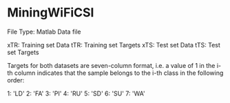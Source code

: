 # MiningWiFiCSI

File Type: Matlab Data file

xTR: Training set Data
tTR: Training set Targets
xTS: Test set Data
tTS: Test set Targets

Targets for both datasets are seven-column format, i.e. a value of 1 in the i-th column indicates that the sample belongs to the i-th class in the following order:

1: 'LD'
2: 'FA'
3: 'PI' 
4: 'RU' 
5: 'SD' 
6: 'SU'
7: 'WA'

